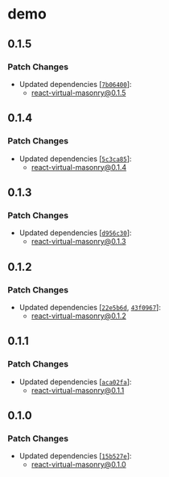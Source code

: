 # demo

## 0.1.5

### Patch Changes

- Updated dependencies [[`7b06400`](https://github.com/2wheeh/react-virtual-masonry/commit/7b06400a6e6efecae42b274e1ef12dc737a811f2)]:
  - react-virtual-masonry@0.1.5

## 0.1.4

### Patch Changes

- Updated dependencies [[`5c3ca85`](https://github.com/2wheeh/react-virtual-masonry/commit/5c3ca85f9a09eee52065ed6a6201d03259bd4161)]:
  - react-virtual-masonry@0.1.4

## 0.1.3

### Patch Changes

- Updated dependencies [[`d956c30`](https://github.com/2wheeh/react-virtual-masonry/commit/d956c303a044d47e5f6d747e34270bde726747ec)]:
  - react-virtual-masonry@0.1.3

## 0.1.2

### Patch Changes

- Updated dependencies [[`22e5b6d`](https://github.com/2wheeh/react-virtual-masonry/commit/22e5b6d92b9493c1f81ed6d78d089bc2e9bd624c), [`43f0967`](https://github.com/2wheeh/react-virtual-masonry/commit/43f09675c87bb7311f9ba54559ba4d6291c1b1c6)]:
  - react-virtual-masonry@0.1.2

## 0.1.1

### Patch Changes

- Updated dependencies [[`aca02fa`](https://github.com/2wheeh/react-virtual-masonry/commit/aca02fa33c13f7b8424b690b103b7b205252e4dc)]:
  - react-virtual-masonry@0.1.1

## 0.1.0

### Patch Changes

- Updated dependencies [[`15b527e`](https://github.com/2wheeh/react-virtual-masonry/commit/15b527eb097b11e4e2e694c29bb29ed317cef804)]:
  - react-virtual-masonry@0.1.0
